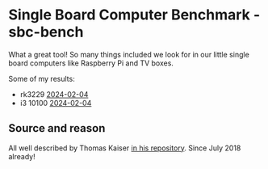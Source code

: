 # Single Board Computer Benchmark - sbc-bench

What a great tool! So many things included we look for in our little single board computers like Raspberry Pi and TV boxes.

Some of my results:

- rk3229 [2024-02-04](https://sprunge.us/ABPd1y)
- i3 10100 [2024-02-04](https://sprunge.us/0lOI8m)

## Source and reason

All well described by Thomas Kaiser [in his repository](https://github.com/ThomasKaiser/sbc-bench). Since July 2018 already!
